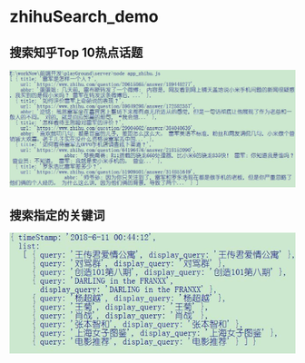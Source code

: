 # zhihuSearch_demo
## 搜索知乎Top 10热点话题
![](https://raw.githubusercontent.com/TianlunXiong/zhihuSearch_demo/master/leijun.JPG)
## 搜索指定的关键词
![](https://raw.githubusercontent.com/TianlunXiong/zhihuSearch_demo/master/topTopic.JPG)
